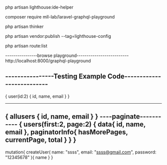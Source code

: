 
php artisan lighthouse:ide-helper

composer require mll-lab/laravel-graphql-playground

php artisan thinker

php artisan vendor:publish --tag=lighthouse-config

php artisan route:list


----------------browse playground--------------------------
http://localhost:8000/graphql-playground

----------------Testing Example Code--------------------------
---------------
{
  user(id:2) {
    id,
    name,
    email
  }
}

----------------
{
  allusers {
    id,
    name,
    email
  }
}
----paginate-----------
{
  users(first:2, page:2) {
    data{
       id,
    	name,
    	email
    },
    	paginatorInfo{
        hasMorePages,
        currentPage,
        total
      }
  }
}
-----------------
mutation{
  createUser(
    name: "ssss",
    email: "ssss@gmail.com",
    password: "12345678"
  ){
    name
  }
}